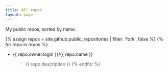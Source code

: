 ```yaml
---
title: All repos
layout: page
---
```


My public repos, sorted by name.

{% assign repos = site.github.public_repositories | filter: 'fork', false %}
{% for repo in repos %}
- {{ repo.owner.login }}/{{ repo.name }}
    >{{ repo.description }}
{% endfor %}
